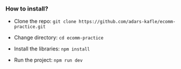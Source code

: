 ### How to install?

- Clone the repo: `git clone https://github.com/adars-kafle/ecomm-practice.git`

- Change directory: `cd ecomm-practice`

- Install the libraries: `npm install`

- Run the project: `npm run dev`
